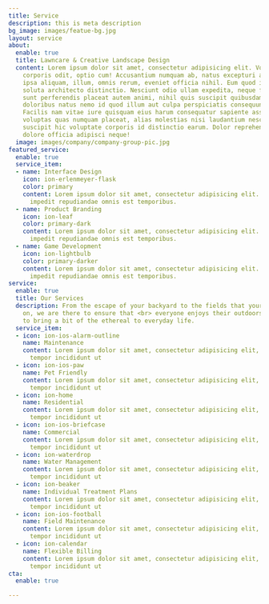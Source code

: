 ```yaml
---
title: Service
description: this is meta description
bg_image: images/featue-bg.jpg
layout: service
about:
  enable: true
  title: Lawncare & Creative Landscape Design
  content: Lorem ipsum dolor sit amet, consectetur adipisicing elit. Voluptate soluta
    corporis odit, optio cum! Accusantium numquam ab, natus excepturi architecto earum
    ipsa aliquam, illum, omnis rerum, eveniet officia nihil. Eum quod iure nulla,
    soluta architecto distinctio. Nesciunt odio ullam expedita, neque fugit maiores
    sunt perferendis placeat autem animi, nihil quis suscipit quibusdam ut reiciendis
    doloribus natus nemo id quod illum aut culpa perspiciatis consequuntur tempore?
    Facilis nam vitae iure quisquam eius harum consequatur sapiente assumenda, officia
    voluptas quas numquam placeat, alias molestias nisi laudantium nesciunt perspiciatis
    suscipit hic voluptate corporis id distinctio earum. Dolor reprehenderit fuga
    dolore officia adipisci neque!
  image: images/company/company-group-pic.jpg
featured_service:
  enable: true
  service_item:
  - name: Interface Design
    icon: ion-erlenmeyer-flask
    color: primary
    content: Lorem ipsum dolor sit amet, consectetur adipisicing elit. Saepe enim
      impedit repudiandae omnis est temporibus.
  - name: Product Branding
    icon: ion-leaf
    color: primary-dark
    content: Lorem ipsum dolor sit amet, consectetur adipisicing elit. Saepe enim
      impedit repudiandae omnis est temporibus.
  - name: Game Development
    icon: ion-lightbulb
    color: primary-darker
    content: Lorem ipsum dolor sit amet, consectetur adipisicing elit. Saepe enim
      impedit repudiandae omnis est temporibus.
service:
  enable: true
  title: Our Services
  description: From the escape of your backyard to the fields that your kids play
    on, we are there to ensure that <br> everyone enjoys their outdoors.  We strive
    to bring a bit of the ethereal to everyday life.
  service_item:
  - icon: ion-ios-alarm-outline
    name: Maintenance
    content: Lorem ipsum dolor sit amet, consectetur adipisicing elit, sed do eiusmod
      tempor incididunt ut
  - icon: ion-ios-paw
    name: Pet Friendly
    content: Lorem ipsum dolor sit amet, consectetur adipisicing elit, sed do eiusmod
      tempor incididunt ut
  - icon: ion-home
    name: Residential
    content: Lorem ipsum dolor sit amet, consectetur adipisicing elit, sed do eiusmod
      tempor incididunt ut
  - icon: ion-ios-briefcase
    name: Commercial
    content: Lorem ipsum dolor sit amet, consectetur adipisicing elit, sed do eiusmod
      tempor incididunt ut
  - icon: ion-waterdrop
    name: Water Management
    content: Lorem ipsum dolor sit amet, consectetur adipisicing elit, sed do eiusmod
      tempor incididunt ut
  - icon: ion-beaker
    name: Individual Treatment Plans
    content: Lorem ipsum dolor sit amet, consectetur adipisicing elit, sed do eiusmod
      tempor incididunt ut
  - icon: ion-ios-football
    name: Field Maintenance
    content: Lorem ipsum dolor sit amet, consectetur adipisicing elit, sed do eiusmod
      tempor incididunt ut
  - icon: ion-calendar
    name: Flexible Billing
    content: Lorem ipsum dolor sit amet, consectetur adipisicing elit, sed do eiusmod
      tempor incididunt ut
cta:
  enable: true

---
```

